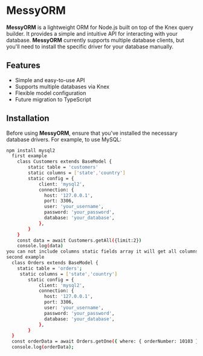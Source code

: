 # MessyORM

**MessyORM** is a lightweight ORM for Node.js built on top of the Knex query builder. It provides a simple and intuitive API for interacting with your database. **MessyORM** currently supports multiple database clients, but you'll need to install the specific driver for your database manually.

## Features

- Simple and easy-to-use API
- Supports multiple databases via Knex
- Flexible model configuration
- Future migration to TypeScript

## Installation

Before using **MessyORM**, ensure that you've installed the necessary database drivers. For example, to use MySQL:

```bash
npm install mysql2
  first example 
    class Customers extends BaseModel {
        static table = 'customers'
        static columns = ['state','country']
        static config = {
            client: 'mysql2',
            connection: {
              host: '127.0.0.1',
              port: 3306,
              user: 'your_username',
              password: 'your_password',
              database: 'your_database',
            },
        }
    } 
    const data = await Customers.getAll({limit:2})
    console.log(data)
you can not include columns static fields array it will get all columns
second example 
  class Orders extends BaseModel {
    static table = 'orders';
     static columns = ['state','country']
        static config = {
            client: 'mysql2',
            connection: {
              host: '127.0.0.1',
              port: 3306,
              user: 'your_username',
              password: 'your_password',
              database: 'your_database',
            },
        }
  }
  const orderData = await Orders.getOne({ where: { orderNumber: 10103 } });
  console.log(orderData);
